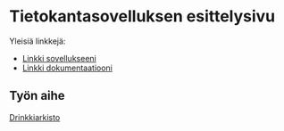 # Tietokantasovelluksen esittelysivu

Yleisiä linkkejä:

* [Linkki sovellukseeni](https://users.cs.helsinki.fi/tzpirine/drinkkiarkisto)
* [Linkki dokumentaatiooni](https://github.com/tnli/drinkkiarkisto)

## Työn aihe

[Drinkkiarkisto](https://advancedkittenry.github.io/suunnittelu_ja_tyoymparisto/aiheet/Drinkkiarkisto.html)
